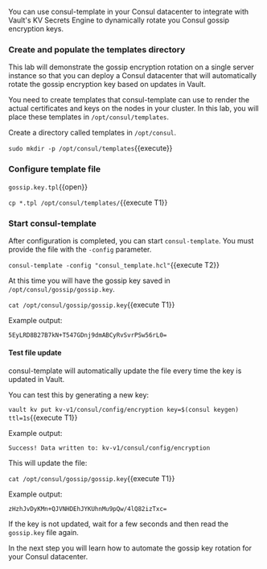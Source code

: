 You can use consul-template in your Consul datacenter to
integrate with Vault's KV Secrets Engine to dynamically rotate
you Consul gossip encryption keys.

### Create and populate the templates directory

This lab will demonstrate the gossip encryption rotation on a single server instance so that you can deploy a Consul datacenter that will automatically rotate the gossip encryption key based on updates in Vault.

You need to create templates that consul-template can use
to render the actual certificates and keys on the nodes in
your cluster. In this lab, you will place these templates
in `/opt/consul/templates`.

Create a directory called templates in `/opt/consul`.

`sudo mkdir -p /opt/consul/templates`{{execute}}

### Configure template file

`gossip.key.tpl`{{open}}

`cp *.tpl /opt/consul/templates/`{{execute T1}}

### Start consul-template

After configuration is completed, you can start `consul-template`.
You must provide the file with the `-config` parameter.

`consul-template -config "consul_template.hcl"`{{execute T2}}

At this time you will have the gossip key saved in `/opt/consul/gossip/gossip.key`.

`cat /opt/consul/gossip/gossip.key`{{execute T1}}

Example output:

```
5EyLRD8B27B7kN+T547GDnj9dmABCyRvSvrPSw56rL0=
```

#### Test file update

consul-template will automatically update the file every time the key is updated in Vault.

You can test this by generating a new key:

`vault kv put kv-v1/consul/config/encryption key=$(consul keygen) ttl=1s`{{execute T1}}

Example output:
```
Success! Data written to: kv-v1/consul/config/encryption
```

This will update the file:

`cat /opt/consul/gossip/gossip.key`{{execute T1}}

Example output:

```
zHzhJvDyKMn+QJVNHDEhJYKUhnMu9pQw/4lQ82izTxc=
```

If the key is not updated, wait for a few seconds and then read the `gossip.key` file again.

In the next step you will learn how to automate the gossip key rotation for your Consul datacenter.
